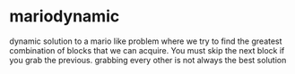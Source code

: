 # mariodynamic
dynamic solution to a mario like problem where we try to find the greatest combination of blocks that we can acquire. You must skip the next block if you grab the previous. grabbing every other is not always the best solution 
